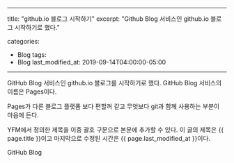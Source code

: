  ---
 title: "github.io 블로그 시작하기"
 excerpt: "Github Blog 서비스인 github.io 블로그 시작하기로 했다."

 categories:
   - Blog
 tags:
   - Blog
 last_modified_at: 2019-09-14T04:00:00-05:00
 ---


 GitHub Blog 서비스인 github.io 블로그를 시작하기로 했다.
 GitHub Blog 서비스의 이름은 Pages이다.

 Pages가 다른 블로그 플랫폼 보다 편할꺼 같고 무엇보다 git과 함께 사용하는 부분이 마음에 든다.

 YFM에서 정의한 제목을 이중 괄호 구문으로 본문에 추가할 수 있다.
 이 글의 제목은 {{ page.title }}이고
 마지막으로 수정된 시간은 {{ page.last_modified_at }}이다.

 GitHub Blog
